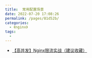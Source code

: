 ```yaml
---
title:  常用配置场景
date: 2022-07-20 17:08:26
permalink: /pages/81d52b/
categories:
  - 《nginx》
tags:
  - 
---
```

- [【高并发】Nginx限流实战（建议收藏）](https://bbs.huaweicloud.com/blogs/327094)